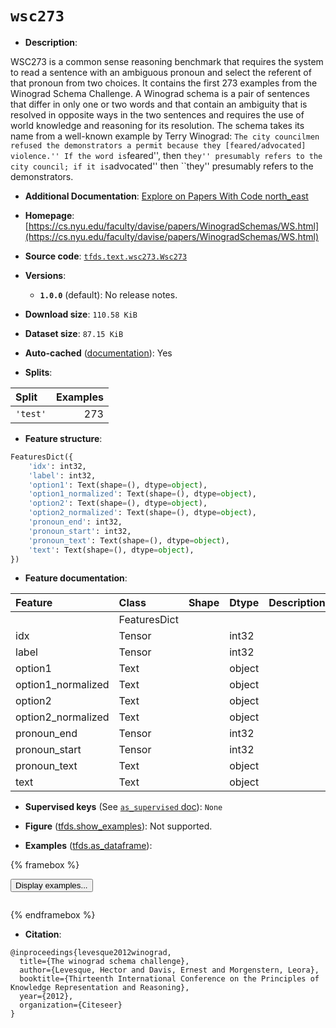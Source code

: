 <div itemscope itemtype="http://schema.org/Dataset">
  <div itemscope itemprop="includedInDataCatalog" itemtype="http://schema.org/DataCatalog">
    <meta itemprop="name" content="TensorFlow Datasets" />
  </div>
  <meta itemprop="name" content="wsc273" />
  <meta itemprop="description" content="WSC273 is a common sense reasoning benchmark that requires the system to read a sentence with an ambiguous pronoun and select the referent of that pronoun from two choices.&#10;It contains the first 273 examples from the Winograd Schema Challenge.&#10;A Winograd schema is a pair of sentences that differ in only one or two words and that contain an ambiguity that is resolved in opposite ways in the two sentences and requires the use of world knowledge and reasoning for its resolution.&#10;The schema takes its name from a well-known example by Terry Winograd: ``The city councilmen refused the demonstrators a permit because they [feared/advocated] violence.&#x27;&#x27;&#10;If the word is ``feared&#x27;&#x27;, then ``they&#x27;&#x27; presumably refers to the city council; if it is ``advocated&#x27;&#x27; then ``they&#x27;&#x27; presumably refers to the demonstrators.&#10;&#10;To use this dataset:&#10;&#10;```python&#10;import tensorflow_datasets as tfds&#10;&#10;ds = tfds.load(&#x27;wsc273&#x27;, split=&#x27;train&#x27;)&#10;for ex in ds.take(4):&#10;  print(ex)&#10;```&#10;&#10;See [the guide](https://www.tensorflow.org/datasets/overview) for more&#10;informations on [tensorflow_datasets](https://www.tensorflow.org/datasets).&#10;&#10;" />
  <meta itemprop="url" content="https://www.tensorflow.org/datasets/catalog/wsc273" />
  <meta itemprop="sameAs" content="https://cs.nyu.edu/faculty/davise/papers/WinogradSchemas/WS.html" />
  <meta itemprop="citation" content="@inproceedings{levesque2012winograd,&#10;  title={The winograd schema challenge},&#10;  author={Levesque, Hector and Davis, Ernest and Morgenstern, Leora},&#10;  booktitle={Thirteenth International Conference on the Principles of Knowledge Representation and Reasoning},&#10;  year={2012},&#10;  organization={Citeseer}&#10;}" />
</div>

# `wsc273`


*   **Description**:

WSC273 is a common sense reasoning benchmark that requires the system to read a
sentence with an ambiguous pronoun and select the referent of that pronoun from
two choices. It contains the first 273 examples from the Winograd Schema
Challenge. A Winograd schema is a pair of sentences that differ in only one or
two words and that contain an ambiguity that is resolved in opposite ways in the
two sentences and requires the use of world knowledge and reasoning for its
resolution. The schema takes its name from a well-known example by Terry
Winograd: `The city councilmen refused the demonstrators a permit because they
[feared/advocated] violence.'' If the word is`feared'', then `they'' presumably
refers to the city council; if it is`advocated'' then ``they'' presumably refers
to the demonstrators.

*   **Additional Documentation**:
    <a class="button button-with-icon" href="https://paperswithcode.com/dataset/wsc">
    Explore on Papers With Code
    <span class="material-icons icon-after" aria-hidden="true"> north_east
    </span> </a>

*   **Homepage**:
    [https://cs.nyu.edu/faculty/davise/papers/WinogradSchemas/WS.html](https://cs.nyu.edu/faculty/davise/papers/WinogradSchemas/WS.html)

*   **Source code**:
    [`tfds.text.wsc273.Wsc273`](https://github.com/tensorflow/datasets/tree/master/tensorflow_datasets/text/wsc273/wsc273.py)

*   **Versions**:

    *   **`1.0.0`** (default): No release notes.

*   **Download size**: `110.58 KiB`

*   **Dataset size**: `87.15 KiB`

*   **Auto-cached**
    ([documentation](https://www.tensorflow.org/datasets/performances#auto-caching)):
    Yes

*   **Splits**:

Split    | Examples
:------- | -------:
`'test'` | 273

*   **Feature structure**:

```python
FeaturesDict({
    'idx': int32,
    'label': int32,
    'option1': Text(shape=(), dtype=object),
    'option1_normalized': Text(shape=(), dtype=object),
    'option2': Text(shape=(), dtype=object),
    'option2_normalized': Text(shape=(), dtype=object),
    'pronoun_end': int32,
    'pronoun_start': int32,
    'pronoun_text': Text(shape=(), dtype=object),
    'text': Text(shape=(), dtype=object),
})
```

*   **Feature documentation**:

Feature            | Class        | Shape | Dtype  | Description
:----------------- | :----------- | :---- | :----- | :----------
                   | FeaturesDict |       |        |
idx                | Tensor       |       | int32  |
label              | Tensor       |       | int32  |
option1            | Text         |       | object |
option1_normalized | Text         |       | object |
option2            | Text         |       | object |
option2_normalized | Text         |       | object |
pronoun_end        | Tensor       |       | int32  |
pronoun_start      | Tensor       |       | int32  |
pronoun_text       | Text         |       | object |
text               | Text         |       | object |

*   **Supervised keys** (See
    [`as_supervised` doc](https://www.tensorflow.org/datasets/api_docs/python/tfds/load#args)):
    `None`

*   **Figure**
    ([tfds.show_examples](https://www.tensorflow.org/datasets/api_docs/python/tfds/visualization/show_examples)):
    Not supported.

*   **Examples**
    ([tfds.as_dataframe](https://www.tensorflow.org/datasets/api_docs/python/tfds/as_dataframe)):

<!-- mdformat off(HTML should not be auto-formatted) -->

{% framebox %}

<button id="displaydataframe">Display examples...</button>
<div id="dataframecontent" style="overflow-x:auto"></div>
<script>
const url = "https://storage.googleapis.com/tfds-data/visualization/dataframe/wsc273-1.0.0.html";
const dataButton = document.getElementById('displaydataframe');
dataButton.addEventListener('click', async () => {
  // Disable the button after clicking (dataframe loaded only once).
  dataButton.disabled = true;

  const contentPane = document.getElementById('dataframecontent');
  try {
    const response = await fetch(url);
    // Error response codes don't throw an error, so force an error to show
    // the error message.
    if (!response.ok) throw Error(response.statusText);

    const data = await response.text();
    contentPane.innerHTML = data;
  } catch (e) {
    contentPane.innerHTML =
        'Error loading examples. If the error persist, please open '
        + 'a new issue.';
  }
});
</script>

{% endframebox %}

<!-- mdformat on -->

*   **Citation**:

```
@inproceedings{levesque2012winograd,
  title={The winograd schema challenge},
  author={Levesque, Hector and Davis, Ernest and Morgenstern, Leora},
  booktitle={Thirteenth International Conference on the Principles of Knowledge Representation and Reasoning},
  year={2012},
  organization={Citeseer}
}
```

